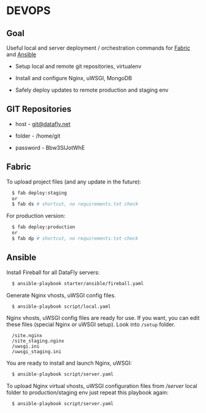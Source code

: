 DEVOPS
======

Goal
----

Useful local and server deployment / orchestration commands for [Fabric](http://http://docs.fabfile.org/)
and [Ansible](http://ansible.cc)

* Setup local and remote git repositories, virtualenv

* Install and configure Nginx, uWSGI, MongoDB

* Safely deploy updates to remote production and staging env

GIT Repositories
----------------

* host - git@datafly.net

* folder - /home/git

* password - Bbw3SIJotWhE

Fabric
-------

To upload project files (and any update in the future):

```bash
  $ fab deploy:staging
  or
  $ fab ds # shortcut, no requirements.txt check
```

For production version:

```bash
  $ fab deploy:production
  or
  $ fab dp # shortcut, no requirements.txt check
```

Ansible
-------

Install Fireball for all DataFly servers:

```bash
  $ ansible-playbook starter/ansible/fireball.yaml
```

Generate Nginx vhosts, uWSGI config files.

```bash
  $ ansible-playbook script/local.yaml
```

Nginx vhosts, uWSGI config files are ready for use. If you want, you can edit
these files (special Nginx or uWSGI setup). Look into `/setup` folder.

```
  /site.nginx
  /site_staging.nginx
  /uwsgi.ini
  /uwsgi_staging.ini
```  

You are ready to install and launch Nginx, uWSGI:

```bash
  $ ansible-playbook script/server.yaml
```

To upload Nginx virtual vhosts, uWSGI configuration files from */server* local
folder to production/staging env just repeat this playbook again:

```bash
  $ ansible-playbook script/server.yaml
```